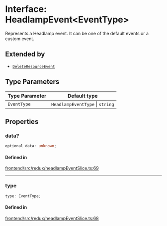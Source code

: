 # Interface: HeadlampEvent\<EventType\>

Represents a Headlamp event. It can be one of the default events or a custom event.

## Extended by

- [`DeleteResourceEvent`](DeleteResourceEvent.md)

## Type Parameters

| Type Parameter | Default type |
| ------ | ------ |
| `EventType` | `HeadlampEventType` \| `string` |

## Properties

### data?

```ts
optional data: unknown;
```

#### Defined in

[frontend/src/redux/headlampEventSlice.ts:69](https://github.com/headlamp-k8s/headlamp/blob/2481a1c9f2b4a69a9320466e7a455215b14b97b0/frontend/src/redux/headlampEventSlice.ts#L69)

***

### type

```ts
type: EventType;
```

#### Defined in

[frontend/src/redux/headlampEventSlice.ts:68](https://github.com/headlamp-k8s/headlamp/blob/2481a1c9f2b4a69a9320466e7a455215b14b97b0/frontend/src/redux/headlampEventSlice.ts#L68)
